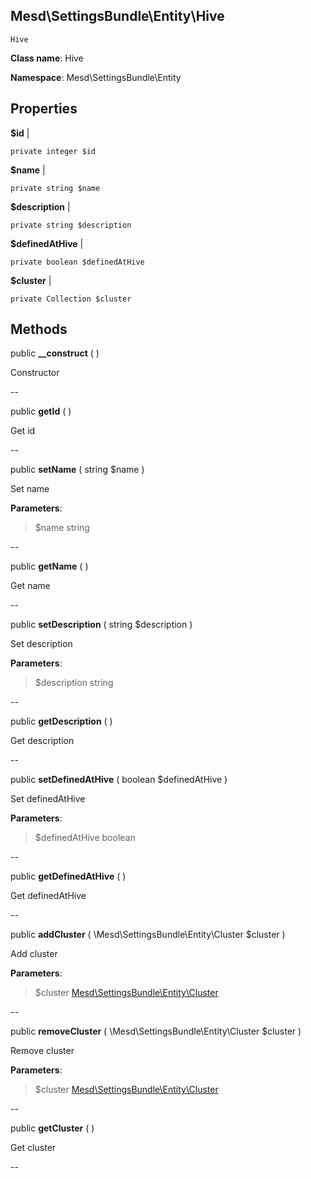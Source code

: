Mesd\SettingsBundle\Entity\Hive
---------------

    Hive

    


**Class name**: Hive

**Namespace**: Mesd\SettingsBundle\Entity









Properties
----------


**$id**  |  



    private integer $id






**$name**  |  



    private string $name






**$description**  |  



    private string $description






**$definedAtHive**  |  



    private boolean $definedAtHive






**$cluster**  |  



    private Collection $cluster






Methods
-------


public **__construct** (  )


Constructor









--


public **getId** (  )


Get id









--


public **setName** ( string $name )


Set name








**Parameters**:

> $name string 


--


public **getName** (  )


Get name









--


public **setDescription** ( string $description )


Set description








**Parameters**:

> $description string 


--


public **getDescription** (  )


Get description









--


public **setDefinedAtHive** ( boolean $definedAtHive )


Set definedAtHive








**Parameters**:

> $definedAtHive boolean 


--


public **getDefinedAtHive** (  )


Get definedAtHive









--


public **addCluster** ( \Mesd\SettingsBundle\Entity\Cluster $cluster )


Add cluster








**Parameters**:

> $cluster [Mesd\SettingsBundle\Entity\Cluster](Mesd-SettingsBundle-Entity-Cluster.md) 


--


public **removeCluster** ( \Mesd\SettingsBundle\Entity\Cluster $cluster )


Remove cluster








**Parameters**:

> $cluster [Mesd\SettingsBundle\Entity\Cluster](Mesd-SettingsBundle-Entity-Cluster.md) 


--


public **getCluster** (  )


Get cluster









--

